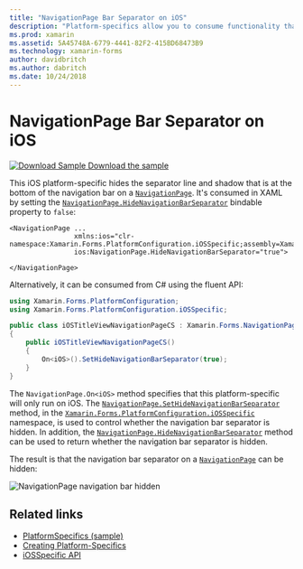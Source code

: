 ```yaml
---
title: "NavigationPage Bar Separator on iOS"
description: "Platform-specifics allow you to consume functionality that's only available on a specific platform, without implementing custom renderers or effects. This article explains how to consume the iOS platform-specific that hides the separator line and shadow that is at the bottom of the navigation bar on a NavigationPage."
ms.prod: xamarin
ms.assetid: 5A45748A-6779-4441-82F2-415BD68473B9
ms.technology: xamarin-forms
author: davidbritch
ms.author: dabritch
ms.date: 10/24/2018
---
```


# NavigationPage Bar Separator on iOS

[![Download Sample](~/media/shared/download.png) Download the sample](https://developer.xamarin.com/samples/xamarin-forms/UserInterface/PlatformSpecifics/)

This iOS platform-specific hides the separator line and shadow that is at the bottom of the navigation bar on a [`NavigationPage`](xref:Xamarin.Forms.NavigationPage). It's consumed in XAML by setting the [`NavigationPage.HideNavigationBarSeparator`](xref:Xamarin.Forms.PlatformConfiguration.iOSSpecific.NavigationPage.HideNavigationBarSeparatorProperty) bindable property to `false`:

```xaml
<NavigationPage ...
                xmlns:ios="clr-namespace:Xamarin.Forms.PlatformConfiguration.iOSSpecific;assembly=Xamarin.Forms.Core"
                ios:NavigationPage.HideNavigationBarSeparator="true">

</NavigationPage>
```

Alternatively, it can be consumed from C# using the fluent API:

```csharp
using Xamarin.Forms.PlatformConfiguration;
using Xamarin.Forms.PlatformConfiguration.iOSSpecific;

public class iOSTitleViewNavigationPageCS : Xamarin.Forms.NavigationPage
{
    public iOSTitleViewNavigationPageCS()
    {
        On<iOS>().SetHideNavigationBarSeparator(true);
    }
}
```

The `NavigationPage.On<iOS>` method specifies that this platform-specific will only run on iOS. The [`NavigationPage.SetHideNavigationBarSeparator`](xref:Xamarin.Forms.PlatformConfiguration.iOSSpecific.NavigationPage.SetHideNavigationBarSeparator(Xamarin.Forms.IPlatformElementConfiguration{Xamarin.Forms.PlatformConfiguration.iOS,Xamarin.Forms.NavigationPage},System.Boolean)) method, in the [`Xamarin.Forms.PlatformConfiguration.iOSSpecific`](xref:Xamarin.Forms.PlatformConfiguration.iOSSpecific) namespace, is used to control whether the navigation bar separator is hidden. In addition, the [`NavigationPage.HideNavigationBarSeparator`](xref:Xamarin.Forms.PlatformConfiguration.iOSSpecific.NavigationPage.HideNavigationBarSeparator(Xamarin.Forms.IPlatformElementConfiguration{Xamarin.Forms.PlatformConfiguration.iOS,Xamarin.Forms.NavigationPage})) method can be used to return whether the navigation bar separator is hidden.

The result is that the navigation bar separator on a [`NavigationPage`](xref:Xamarin.Forms.NavigationPage) can be hidden:

![](navigation-bar-separator-images/navigationpage-hideseparatorbar.png "NavigationPage navigation bar hidden")

## Related links

- [PlatformSpecifics (sample)](https://developer.xamarin.com/samples/xamarin-forms/UserInterface/PlatformSpecifics/)
- [Creating Platform-Specifics](~/xamarin-forms/platform/platform-specifics/index.md#creating-platform-specifics)
- [iOSSpecific API](xref:Xamarin.Forms.PlatformConfiguration.iOSSpecific)
